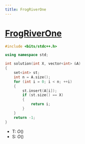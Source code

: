 ```yaml
---
title: FrogRiverOne
---
```


# [FrogRiverOne](https://app.codility.com/programmers/lessons/4-counting_elements/frog_river_one/)


```cpp
#include <bits/stdc++.h>

using namespace std;

int solution(int X, vector<int> &A)
{
    set<int> st;
    int n = A.size();
    for (int i = 0; i < n; ++i)
    {
        st.insert(A[i]);
        if (st.size() == X)
        {
            return i;
        }
    }
    return -1;
}

```
- T: $O()$
- S: $O()$

